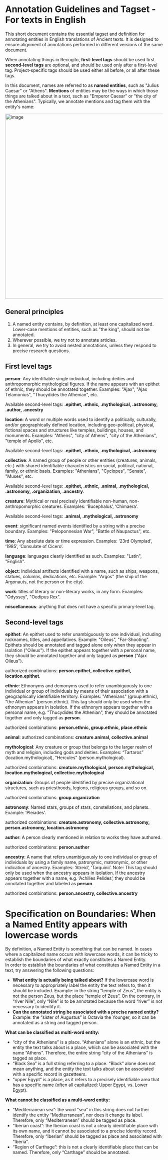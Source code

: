 # Annotation Guidelines and Tagset - For texts in English

This short document contains the essential tagset and definition for annotating entities in English translations of Ancient texts. It is designed to ensure alignment of annotations performed in different versions of the same document. 

When annotating things in Recogito, **first-level tags** should be used first. **second-level tags** are optional, and should be used only after a first-level tag. Project-specific tags should be used either all before, or all after these tags. 

In this document, names are referred to as **named entities**, such as "Julius Caesar" or "Athens". 
**Mentions** of entities may be the ways in which those things are talked about in a text, such as "Emperor Caesar" or "the city of the Athenians". Typically, we annotate mentions and tag them with the entity's name: 

<img width="589" alt="image" src="https://github.com/ChiaraPalladino/furesearch/assets/15249889/f71b8c55-05bf-4ca1-a606-0d23543e885f">

## General principles
1. A named entity contains, by definition, at least one capitalized word. Lower-case mentions of entities, such as "the king", should not be annotated.
2. Wherever possible, we try not to annotate articles.
3. In general, we try to avoid nested annotations, unless they respond to precise research questions. 

## First level tags

**person**: Any identifiable single individual, including deities and anthropomorphic mythological figures. If the name appears with an epithet of ethnic, they should be annotated together. Examples: "Ajax", "Ajax Telamonius", "Thucydides the Athenian", etc.  

Available second-level tags: **.epithet, .ethnic, .mythological, .astronomy, .author, .ancestry**    

**location**: A word or multiple words used to identify a politically, culturally, and/or geographically defined location, including geo-political, physical, fictional spaces and structures like temples, buildings, houses, and monuments. Examples: "Athens", "city of Athens", "city of the Athenians", "temple of Apollo", etc.   

Available second-level tags: **.epithet, .ethnic, .mythological, .astronomy**   

**collective**: A named group of people or other entities (creatures, animals, etc.) with shared identifiable characteristics on social, political, national, family, or ethnic basis. Examples: "Athenians", "Cyclopes", "Senate", "Muses", etc.   

Available second-level tags: **.epithet, .ethnic, .animal, .mythological, .astronomy, .organization, .ancestry**.   

**creature**: Mythical or real precisely identifiable non-human, non-anthropomorphic creatures. Examples: ‘Bucephalus’, ‘Chimaera’.

Available second-level tags: **.animal, .mythological, .astronomy**   
  
**event**: significant named events identified by a string with a precise boundary. Examples: "Peloponnesian War", "Battle of Naupactus", etc.   

**time**: Any absolute date or time expression. Examples: ‘23rd Olympiad’, ‘1985’, ‘Consulate of Cicero’.   

**language**: languages clearly identified as such. Examples: "Latin", "English".   

**object**: Individual artifacts identified with a name, such as ships, weapons, statues, columns, dedications, etc. Example: "Argos" (the ship of the Argonauts, not the person or the city).   

**work**: titles of literary or non-literary works, in any form. Examples: "Odyssey", "Oedipus Rex".   

**miscellaneous**: anything that does not have a specific primary-level tag.   

## Second-level tags

**epithet**: An epithet used to refer unambiguously to one individual, including nicknames, titles, and appellatives. Example: "Oileus", "Far-Shooting". Epithets should be annotated and tagged alone only when they appear in isolation ("Oileus"). If the epithet appears together with a personal name, they should be annotated together and only tagged as **person** ("Ajax Oileus").   

authorized combinations: **person.epithet, collective.epithet, location.epithet**.    

**ethnic**: Ethnonyms and demonyms used to refer unambiguously to one individual or group of individuals by means of their association with a geographically identifiable territory. Examples: "Athenians" (group.ethnic), "the Athenian" (person.ethnic). This tag should only be used when the ethnonym appears in isolation. If the ethnonym appears together with a personal name, e.g. "Thucydides the Athenian", they should be annotated together and only tagged as **person**.   

authorized combinations: **person.ethnic, group.ethnic, place.ethnic**    
  
**animal**: authorized combinations: **creature.animal, collective.animal**   

**mythological**: Any creature or group that belongs to the larger realm of myth and religion, including gods and deities. Examples: “Tartaros” (location.mythological), “Hercules” (person.mythological).   

authorized combinations: **creature.mythological, person.mythological, location.mythological, collective.mythological**  

**organization**: Groups of people identified by precise organizational structures, such as priesthoods, legions, religious groups, and so on.   

authorized combinations: **group.organization**   

**astronomy**: Named stars, groups of stars, constellations, and planets. Example: ‘Pleiades’.  

authorized combinations: **creature.astronomy, collective.astronomy, person.astronomy, location.astronomy**  

**author**: A person clearly mentioned in relation to works they have authored.  

authorized combinations: **person.author**   

**ancestry**: A name that refers unambiguously to one individual or group of individuals by using a family name, patronymic, matronymic, or other indication of ancestry. Examples: ‘Atreid’, ‘Tarquinii’. 
Note: This tag should only be used when the ancestry appears in isolation. If the ancestry appears together with a name, e.g. ‘Achilles Pelides’, they should be annotated together and labeled as **person**.  

authorized combinations: **person.ancestry, collective.ancestry**    

# Specification on Boundaries: When a Named Entity appears with lowercase words

By definition, a Named Entity is something that can be named. In cases where a capitalized name occurs with lowercase words, it can be tricky to establish the boundaries of what exactly constitutes a Named Entity.   
In order to establish the boundaries of what constitutes a Named Entity in a text, try answering the following questions:   
* **What entity is actually being talked about?** If the lowercase word is necessary to appropriately label the entity the text refers to, then it should be included. Example: in the string “temple of Zeus”, the entity is not the person Zeus, but the place “temple of Zeus”. On the contrary, in “river Nile”, only “Nile” is to be annotated because the word “river” is not necessary to identify it.   
* **Can the annotated string be associated with a precise named entity?** Example: the “sister of Augustus” is Octavia the Younger, so it can be annotated as a string and tagged person.    

**What can be classified as multi-word entity:**  
* “city of the Athenians” is a place. “Athenians” alone is an ethnic, but the entity the text talks about is a place, which can be associated with the name “Athens”. Therefore, the entire string “city of the Athenians” is tagged as place.  
* “Black Sea” is a full string referring to a place. “Black” alone does not mean anything, and the entity the text talks about can be associated with a specific record in gazetteers.  
* “upper Egypt” is a place, as it refers to a precisely identifiable area that has a specific name (often all capitalized: Upper Egypt, vs. Lower Egypt).  

**What cannot be classified as a multi-word entity:**   
* “Mediterranean sea”: the word “sea” in this string does not further identify the entity “Mediterranean”, nor does it change its label. Therefore, only “Mediterranean” should be tagged as place.  
* “Iberian coast”: the Iberian coast is not a clearly identifiable place with its own name, and it cannot be associated to a precise identity record. Therefore, only “Iberian” should be tagged as place and associated with “Iberia”.  
* “Region of Carthage”: this is not a clearly identifiable place that can be named. Therefore, only “Carthage” should be annotated.   










 


